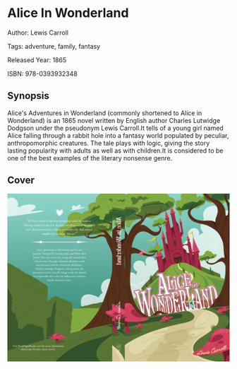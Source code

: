 # Alice In Wonderland

Author: Lewis Carroll

Tags: adventure, family, fantasy

Released Year: 1865

ISBN: 978-0393932348

## Synopsis

Alice's Adventures in Wonderland (commonly shortened to Alice in Wonderland) is an 1865 novel written by English author Charles Lutwidge Dodgson under the pseudonym Lewis Carroll.It tells of a young girl named Alice falling through a rabbit hole into a fantasy world populated by peculiar, anthropomorphic creatures. The tale plays with logic, giving the story lasting popularity with adults as well as with children.It is considered to be one of the best examples of the literary nonsense genre.

## Cover
![](../assets/alice-in-wonderland.png)
